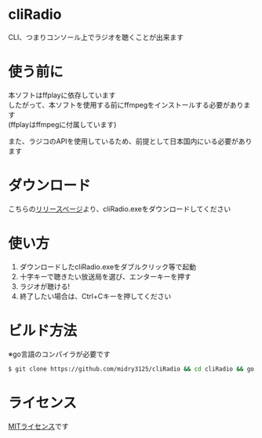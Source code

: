# cliRadio
CLI、つまりコンソール上でラジオを聴くことが出来ます

# 使う前に
本ソフトはffplayに依存しています  
したがって、本ソフトを使用する前にffmpegをインストールする必要があります  
(ffplayはffmpegに付属しています)

また、ラジコのAPIを使用しているため、前提として日本国内にいる必要があります

# ダウンロード
こちらの[リリースページ](https://github.com/midry3125/cliRadio/releases/latest)より、cliRadio.exeをダウンロードしてください

# 使い方
1.  ダウンロードしたcliRadio.exeをダブルクリック等で起動
2.  十字キーで聴きたい放送局を選び、エンターキーを押す
3.  ラジオが聴ける! 
4.  終了したい場合は、Ctrl+Cキーを押してください

# ビルド方法
※go言語のコンパイラが必要です
```bash
$ git clone https://github.com/midry3125/cliRadio && cd cliRadio && go build
```

# ライセンス
[MITライセンス](./LICENSE)です
